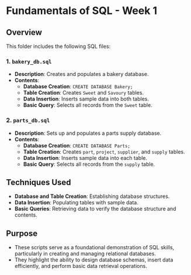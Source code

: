 # Fundamentals of SQL - Week 1

## Overview

This folder includes the following SQL files:

### 1. `bakery_db.sql`

- **Description**: Creates and populates a bakery database.
- **Contents**:
  - **Database Creation**: `CREATE DATABASE Bakery;`
  - **Table Creation**: Creates `Sweet` and `Savoury` tables.
  - **Data Insertion**: Inserts sample data into both tables.
  - **Basic Query**: Selects all records from the `Sweet` table.

### 2. `parts_db.sql`

- **Description**: Sets up and populates a parts supply database.
- **Contents**:
  - **Database Creation**: `CREATE DATABASE Parts;`
  - **Table Creation**: Creates `part`, `project`, `supplier`, and `supply` tables.
  - **Data Insertion**: Inserts sample data into each table.
  - **Basic Query**: Selects all records from the `supply` table.

## Techniques Used

- **Database and Table Creation**: Establishing database structures.
- **Data Insertion**: Populating tables with sample data.
- **Basic Queries**: Retrieving data to verify the database structure and contents.

## Purpose

- These scripts serve as a foundational demonstration of SQL skills, particularly in creating and managing relational databases.
- They highlight the ability to design database schemas, insert data efficiently, and perform basic data retrieval operations.
